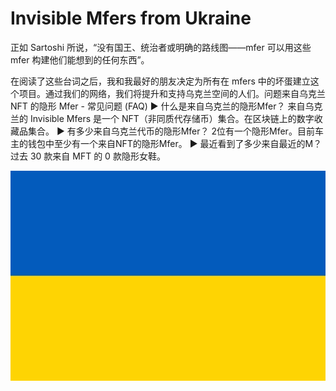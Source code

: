 # Invisible Mfers from Ukraine

正如 Sartoshi 所说，“没有国王、统治者或明确的路线图——mfer 可以用这些 mfer 构建他们能想到的任何东西”。

在阅读了这些台词之后，我和我最好的朋友决定为所有在 mfers 中的坏蛋建立这个项目。通过我们的网络，我们将提升和支持乌克兰空间的人们。问题来自乌克兰 NFT 的隐形 Mfer - 常见问题 (FAQ)
▶ 什么是来自乌克兰的隐形Mfer？
来自乌克兰的 Invisible Mfers 是一个 NFT（非同质代存储币）集合。在区块链上的数字收藏品集合。
▶ 有多少来自乌克兰代币的隐形Mfer？
2位有一个隐形Mfer。目前车主的钱包中至少有一个来自NFT的隐形Mfer。
▶ 最近看到了多少来自最近的M？
过去 30 款来自 MFT 的 0 款隐形女鞋。

![nft](unnamed.jpg)
